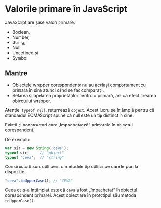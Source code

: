 # Valorile primare în JavaScript

JavaScript are șase valori primare:

- Boolean,
- Number,
- String,
- Null
- Undefined și
- Symbol

## Mantre

- Obiectele wrapper corespondente nu au același comportament cu primara în sine atunci când se fac comparații.
- Setarea și apelarea proprietăților pentru o primară, are ca efect crearea obiectului wrapper.

Atenție! `typeof null`, returnează `object`. Acest lucru se întâmplă pentru că standardul ECMAScript spune că null este un tip distinct în sine.

Există și constructori care „împachetează” primarele în obiectul corespondent.

De exemplu:

```javascript
var sir = new String('ceva');
typeof sir;     // "object"
typeof 'ceva';  // "string"
```

Constructorii sunt utili pentru metodele tip utilitar pe care le pun la dispoziție.

```javascript
"ceva".toUpperCase(); // "CEVA"
```

Ceea ce s-a întâmplat este că `ceva` a fost „împachetat” în obiectul corespondent primarei. Acest obiect are în prototipul său metoda `toUpperCase()`.
